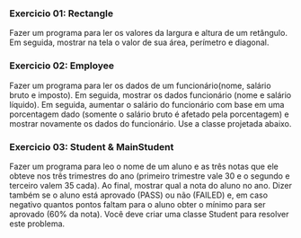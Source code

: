 ### Exercicio 01: Rectangle
Fazer um programa para ler os valores da largura e altura de um retângulo. Em seguida, mostrar na tela o valor de sua área, perímetro e diagonal.

### Exercicio 02: Employee
Fazer um programa para ler os dados de um funcionário(nome, salário bruto e imposto). Em seguida, mostrar os dados funcionário (nome e salário líquido). Em seguida, aumentar o salário do funcionário com base em uma porcentagem dado (somente o salário bruto é afetado pela porcentagem) e mostrar novamente os dados do funcionário. Use a classe projetada abaixo.

### Exercicio 03: Student & MainStudent
Fazer um programa para leo o nome de um aluno e as três notas que ele obteve nos três trimestres do ano (primeiro trimestre vale 30 e o segundo e terceiro valem 35 cada). Ao final, mostrar qual a nota do aluno no ano. Dizer também se o aluno está aprovado (PASS) ou não (FAILED) e, em caso negativo quantos pontos faltam para o aluno obter o mínimo para ser aprovado (60% da nota). Você deve criar uma classe Student para resolver este problema.